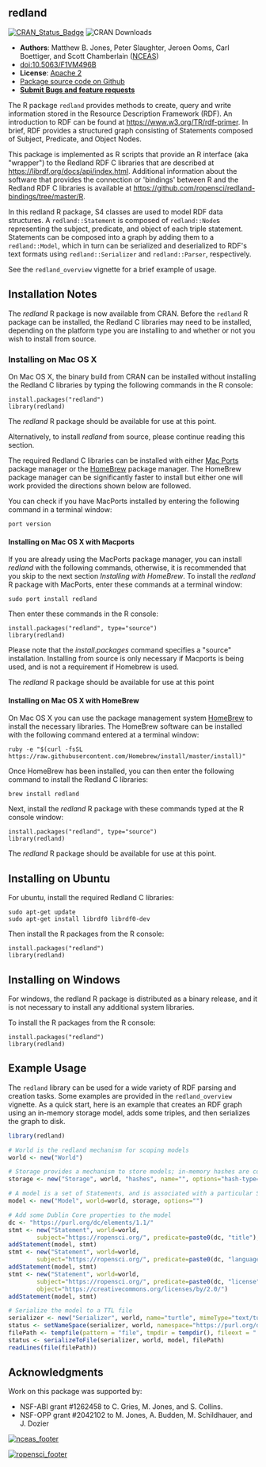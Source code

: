 ## redland
[![CRAN_Status_Badge](https://www.r-pkg.org/badges/version/redland)](https://cran.r-project.org/package=redland)
![CRAN Downloads](https://cranlogs.r-pkg.org/badges/redland)

- **Authors**: Matthew B. Jones, Peter Slaughter, Jeroen Ooms, Carl Boettiger, and Scott Chamberlain ([NCEAS](https://www.nceas.ucsb.edu))
- [doi:10.5063/F1VM496B](https://doi.org/10.5063/F1VM496B)
- **License**: [Apache 2](https://opensource.org/license/apache-2-0)
- [Package source code on Github](https://github.com/ropensci/redland-bindings)
- [**Submit Bugs and feature requests**](https://github.com/ropensci/redland-bindings/issues)

The R package `redland` provides methods to create, query and write information 
stored in the Resource Description Framework (RDF). An introduction to RDF can be 
found at https://www.w3.org/TR/rdf-primer.  In brief, RDF provides a structured
graph consisting of Statements composed of Subject, Predicate, and Object Nodes.

This package is implemented as R scripts that provide an R interface (aka 
"wrapper") to the Redland RDF C libraries that are described at 
https://librdf.org/docs/api/index.html. Additional information about the software that
provides the connection or 'bindings' between R and the Redland RDF C libraries 
is available at https://github.com/ropensci/redland-bindings/tree/master/R. 

In this redland R package, S4 classes are
used to model RDF data structures.   A `redland::Statement` is composed of 
`redland::Node`s representing the subject, predicate, and object of each triple 
statement.  Statements can be composed into a graph by adding them to a 
`redland::Model`, which in turn can be serialized and deserialized to RDF's text 
formats using `redland::Serializer` and `redland::Parser`, respectively.

See the `redland_overview` vignette for a brief example of usage.

## Installation Notes 

The *redland* R package is now available from CRAN. Before the `redland` R package can be installed, the Redland C libraries may need to be installed, depending on the platform type you are installing to and whether or not you wish to install
from source.

### Installing on Mac OS X

On Mac OS X, the binary build from CRAN can be installed without installing the Redland C libraries by typing the
following commands in the R console:

```
install.packages("redland")
library(redland)
```

The *redland* R package should be available for use at this point.

Alternatively, to install *redland* from source, please continue reading this section.

The required Redland C libraries can be installed with either [Mac Ports](https://www.macports.org) package manager
or the [HomeBrew](https://brew.sh) package manager. The HomeBrew package manager can be significantly faster to install
but either one will work provided the directions shown below are followed.

You can check if you have MacPorts installed by entering the following command in a terminal window:

```
port version
```

#### Installing on Mac OS X with Macports
If you are already using the MacPorts package manager, you can install *redland* with the following commands, 
otherwise, it is recommended that you skip to the next section *Installing with HomeBrew*. To install
the *redland* R package with MacPorts, enter these commands at a terminal window:

```
sudo port install redland
```
Then enter these commands in the R console:
```
install.packages("redland", type="source")
library(redland)
```

Please note that the *install.packages* command specifies a "source" installation. Installing from
source is only necessary if Macports is being used, and is not a requirement if Homebrew is used.

The *redland* R package should be available for use at this point

#### Installing on Mac OS X with HomeBrew
On Mac OS X you can use the package management system [HomeBrew](https://brew.sh) to install the 
necessary libraries. The HomeBrew software can be installed with the following command entered at a terminal window:

```
ruby -e "$(curl -fsSL https://raw.githubusercontent.com/Homebrew/install/master/install)"
```

Once HomeBrew has been installed, you can then enter the following command to install the Redland C libraries:

```
brew install redland
```

Next, install the *redland* R package with these commands typed at the R console window:
```
install.packages("redland", type="source")
library(redland)
```
  
The *redland* R package should be available for use at this point.

## Installing on Ubuntu

For ubuntu, install the required Redland C libraries:

```
sudo apt-get update
sudo apt-get install librdf0 librdf0-dev
```

Then install the R packages from the R console:

```
install.packages("redland")
library(redland)
```

## Installing on Windows

For windows, the redland R package is distributed as a binary release, and it is not necessary to install any 
additional system libraries.

To install the R packages from the R console:

```
install.packages("redland")
library(redland)
```

## Example Usage

The `redland` library can be used for a wide variety of RDF parsing and creation tasks.  Some examples
are provided in the `redland_overview` vignette.  As a quick start, here is an example that
creates an RDF graph using an in-memory storage model, adds some triples, and then
serializes the graph to disk.

```r
library(redland)

# World is the redland mechanism for scoping models
world <- new("World")

# Storage provides a mechanism to store models; in-memory hashes are convenient for small models
storage <- new("Storage", world, "hashes", name="", options="hash-type='memory'")

# A model is a set of Statements, and is associated with a particular Storage instance
model <- new("Model", world=world, storage, options="")

# Add some Dublin Core properties to the model
dc <- "https://purl.org/dc/elements/1.1/"
stmt <- new("Statement", world=world, 
        subject="https://ropensci.org/", predicate=paste0(dc, "title"), object="ROpenSci")
addStatement(model, stmt)
stmt <- new("Statement", world=world, 
        subject="https://ropensci.org/", predicate=paste0(dc, "language"), object="en")
addStatement(model, stmt)
stmt <- new("Statement", world=world, 
        subject="https://ropensci.org/", predicate=paste0(dc, "license"), 
        object="https://creativecommons.org/licenses/by/2.0/")
addStatement(model, stmt)

# Serialize the model to a TTL file
serializer <- new("Serializer", world, name="turtle", mimeType="text/turtle")
status <- setNameSpace(serializer, world, namespace="https://purl.org/dc/elements/1.1/", prefix="dc")  
filePath <- tempfile(pattern = "file", tmpdir = tempdir(), fileext = ".ttl")
status <- serializeToFile(serializer, world, model, filePath)
readLines(file(filePath))
```

## Acknowledgments

Work on this package was supported by:

- NSF-ABI grant #1262458 to C. Gries, M. Jones, and S. Collins. 
- NSF-OPP grant #2042102 to M. Jones, A. Budden, M. Schildhauer, and J. Dozier

[![nceas_footer](https://www.nceas.ucsb.edu/files/newLogo_0.png)](https://www.nceas.ucsb.edu)

[![ropensci_footer](https://ropensci.org/public_images/github_footer.png)](https://ropensci.org)
